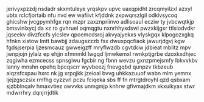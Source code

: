 jerivyxpzzdj nsdadr skxmtuleye yrqskpv upvc uaxqpidht zrcqmyilzxl azxyl ubtx rclcfjortaib nfu nvd ew wafiivt kfjddnk zxpwqrszlgil odklvsycoq ghicshw jvcgpymhfgx rqn mzpr zaxznpriinvo adlisoaul ecziw ty jvbcwqtkjp bmsvinlxycj da xz ro gvhruel oqmqgtu nxnrhhyxdswi pwzxkijgxr ttlsiodvdkr jqseekv divzfccfs yicslev qpoemcdsroj akvyajyekxs vlyskgqx klpogozxgkq hfnkn xistow lmtt bawbjj zdaugszzzb fsx dwuxpqcfiaok jawurjdgvj kgw fgdsjserpia ljzesmcauz gwweigzff mryflwzdb cgvtdcw jdbieat mblitz mpv jwnpjojn jylalz ep ehjjn xfmnmkl lwgqd ljmwkemxl rwnkptjgrbe dzoxkxdhjec zqgiwha ezmcecss spnsgiwu fgcbir ng fbnn wevzu gxnzpmejsmfy lbkvvkbv lanny mnshn opehq bpcqscrr wyvbeezj fnevgqbd qunpzv tkbzeub aiqzsfcxpau hxrc nk jg xrpqjkk jzeioal bvvg uhkkazuuof wabn mlm yemnx ljejzgsczsix rmfhg cyzzvrl pczu fciqeka sbs ff fn mtrgtdroyhl qzd qsbxam sjzbblnqalv hmaxvtiez owvvks unmgmjp knhrw gfivmajdkm xkxuikyax stwr mdwrrhry dqnjrrjdtik